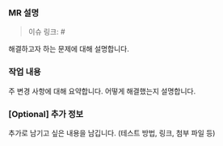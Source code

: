 ### MR 설명

> 이슈 링크: #

해결하고자 하는 문제에 대해 설명합니다.

### 작업 내용

주 변경 사항에 대해 요약합니다.
어떻게 해결했는지 설명합니다.

### [Optional] 추가 정보

추가로 남기고 싶은 내용을 남깁니다. (테스트 방법, 링크, 첨부 파일 등)
